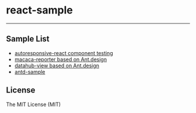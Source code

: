 # react-sample

---

## Sample List

- [autoresponsive-react component testing](//github.com/xudafeng/autoresponsive-react)
- [macaca-reporter based on Ant.design](//github.com/macacajs/macaca-reporter)
- [datahub-view based on Ant.design](//github.com/macacajs/datahub-view)
- [antd-sample](//github.com/macaca-sample/antd-sample)

## License

The MIT License (MIT)
